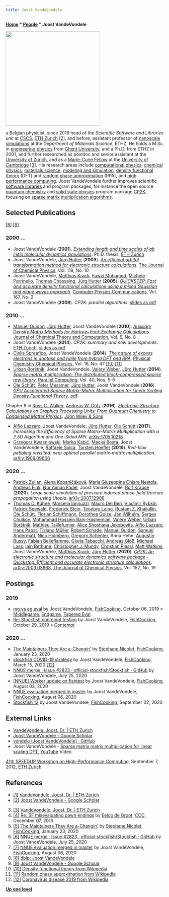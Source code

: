 ```yaml
---
title: Joost VandeVondele
---
```

**[Home](Home "Home") \* [People](People "People") \* Joost VandeVondele**



<img src="https://adac11.cscs.ch/wp-content/uploads/2021/11/Joost-VandeVondele-scaled.jpg" width="300">

a Belgian physicist, since 2016 head of the *Scientific Software and Libraries unit* at [CSCS](https://en.wikipedia.org/wiki/Swiss_National_Supercomputing_Centre), [ETH Zurich](ETH_Zurich "ETH Zurich") <a id="cite-note-2" href="#cite-ref-2">[2]</a>, 
and before, assistant professor of [nanoscale simulations](https://en.wikipedia.org/wiki/Nanotechnology) at the *Department of Materials Science*, ETHZ.
He holds a M.Sc. in [engineering physics](https://en.wikipedia.org/wiki/Engineering_physics) from [Ghent University](https://en.wikipedia.org/wiki/Ghent_University),
and a Ph.D. from ETHZ in 2001, and further researched as postdoc and senior assistant at the [University of Zurich](https://en.wikipedia.org/wiki/University_of_Zurich), 
and as a [Marie-​Curie Fellow](https://en.wikipedia.org/wiki/Marie_Sk%C5%82odowska-Curie_Actions) at the [University of Cambridge](https://en.wikipedia.org/wiki/University_of_Cambridge) <a id="cite-note-3" href="#cite-ref-3">[3]</a>.
His research areas include [computational physics](https://en.wikipedia.org/wiki/Computational_physics), 
[chemical physics](https://en.wikipedia.org/wiki/Chemical_physics), [materials science](https://en.wikipedia.org/wiki/Materials_science), 
[modeling and simulation](https://en.wikipedia.org/wiki/Modeling_and_simulation), 
[density functional theory](https://en.wikipedia.org/wiki/Density_functional_theory) (DFT) and [random phase approximation](https://en.wikipedia.org/wiki/Random_phase_approximation) (RPA), 
and [high performance computing](https://en.wikipedia.org/wiki/Supercomputer). Joost VandeVondele further improves scientific [software libraries](https://en.wikipedia.org/wiki/Library_(computing)) and program packages, 
for instance the open source [quantum chemistry](https://en.wikipedia.org/wiki/Quantum_chemistry) and [solid state physics](https://en.wikipedia.org/wiki/Solid-state_physics) program package [CP2K](https://en.wikipedia.org/wiki/CP2K),
focusing on [sparse matrix](https://en.wikipedia.org/wiki/Sparse_matrix) [multiplication algorithms](https://en.wikipedia.org/wiki/Matrix_multiplication_algorithm).



## Selected Publications


<a id="cite-note-8" href="#cite-ref-8">[8]</a> <a id="cite-note-9" href="#cite-ref-9">[9]</a>



### 2000 ...


* Joost VandeVondele (**2001**). *[Extending length and time scales of ab initio molecular dynamics simulations](https://www.research-collection.ethz.ch/handle/20.500.11850/145496)*. Ph.D. thesis, [ETH Zurich](ETH_Zurich "ETH Zurich")
* Joost VandeVondele, [Jürg Hutter](https://scholar.google.ch/citations?user=ajbBWN0AAAAJ&hl=en) (**2003**). *[An efficient orbital transformation method for electronic structure calculations](https://aip.scitation.org/doi/10.1063/1.1543154)*. [The Journal of Chemical Physics](https://en.wikipedia.org/wiki/The_Journal_of_Chemical_Physics), Vol. 118, No. 10
* Joost VandeVondele, [Matthias Krack](https://dblp.org/pers/hd/k/Krack:Matthias), [Fawzi Mohamed](https://dblp.org/pers/hd/m/Mohamed:Fawzi), [Michele Parrinello](https://dblp.org/pers/hd/p/Parrinello:Michele), [Thomas Chassaing](https://dblp.org/pers/hd/c/Chassaing:Thomas), [Jürg Hutter](https://scholar.google.ch/citations?user=ajbBWN0AAAAJ&hl=en) (**2005**). *[QUICKSTEP: Fast and accurate density functional calculations using a mixed Gaussian and plane waves approach](https://www.zora.uzh.ch/id/eprint/3175/)*. [Computer Physics Communications](https://en.wikipedia.org/wiki/Computer_Physics_Communications), Vol. 167, No. 2
* Joost VandeVondele (**2009**). *CP2K: parallel algorithms*. [slides as pdf](https://www.cscs.ch/fileadmin/user_upload/contents_publications/tutorials/crayXT5code_porting/CPW09_CP2K_parallel.pdf)


### 2010 ...


* [Manuel Guidon](https://github.com/mguidon), [Jürg Hutter](https://scholar.google.ch/citations?user=ajbBWN0AAAAJ&hl=en), Joost VandeVondele (**2010**). *[Auxiliary Density Matrix Methods for Hartree−Fock Exchange Calculations](https://pubs.acs.org/doi/10.1021/ct1002225)*. [Journal of Chemical Theory and Computation](https://en.wikipedia.org/wiki/Journal_of_Chemical_Theory_and_Computation), Vol. 6, No. 8
* Joost VandeVondele (**2014**). *CP2K: summary and new developments*. [ETH Zurich](ETH_Zurich "ETH Zurich"), [slides as pdf](https://www.cp2k.org/_media/events:2014_user_meeting:cp2k-uk-2014-vandevondele.pdf)
* [Clelia Spreafico](http://www.nanosim.ethz.ch/people/phds/cspreafico.html), Joost VandeVondele (**2014**). *[The nature of excess electrons in anatase and rutile from hybrid DFT and RPA](https://pubs.rsc.org/en/content/articlelanding/2014/cp/c4cp03981e/unauth#!divAbstract)*. [Physical Chemistry Chemical Physics](https://en.wikipedia.org/wiki/Physical_Chemistry_Chemical_Physics), Vol. 16, No. 47 <a id="cite-note-10" href="#cite-ref-10">[10]</a> <a id="cite-note-11" href="#cite-ref-11">[11]</a>
* [Urban Borštnik](https://dblp.org/pers/hd/b/Borstnik:Urban), Joost VandeVondele, [Valéry Weber](https://dblp.org/pers/hd/w/Weber:Val=eacute=ry), [Jürg Hutter](https://scholar.google.ch/citations?user=ajbBWN0AAAAJ&hl=en) (**2014**). *[Sparse matrix multiplication: The distributed block-compressed sparse row library](https://www.semanticscholar.org/paper/Sparse-matrix-multiplication%3A-The-distributed-row-Borstnik-VandeVondele/84a6cb632ceb27e69e537e7691006d7e71e07dcc)*. [Parallel Computing](https://www.journals.elsevier.com/parallel-computing), Vol. 40, Nos. 5-6
* [Ole Schütt](https://dblp.org/pers/hd/s/Sch=uuml=tt:Ole), [Peter Messmer](https://developer.nvidia.com/blog/author/peter-messmer/), [Jürg Hutter](https://scholar.google.ch/citations?user=ajbBWN0AAAAJ&hl=en), Joost VandeVondele (**2016**). *[GPU Accelerated Sparse Matrix–Matrix Multiplication for Linear Scaling Density Functional Theory](https://onlinelibrary.wiley.com/doi/10.1002/9781118670712.ch8)*. [pdf](https://www.cp2k.org/_media/gpu_book_chapter_submitted.pdf)


 Chapter 8 in [Ross C. Walker](https://scholar.google.com/citations?user=AV307ZUAAAAJ&hl=en), [Andreas W. Götz](https://scholar.google.com/citations?user=PJusscIAAAAJ&hl=en) (**2016**). *[Electronic Structure Calculations on Graphics Processing Units: From Quantum Chemistry to Condensed Matter Physics](https://onlinelibrary.wiley.com/doi/book/10.1002/9781118670712)*. [John Wiley & Sons](https://en.wikipedia.org/wiki/Wiley_(publisher))
* [Alfio Lazzaro](https://scholar.google.com/citations?user=lCm6xTYAAAAJ&hl=en), Joost VandeVondele, [Jürg Hutter](https://scholar.google.ch/citations?user=ajbBWN0AAAAJ&hl=en), [Ole Schütt](https://dblp.org/pers/hd/s/Sch=uuml=tt:Ole) (**2017**). *Increasing the Efficiency of Sparse Matrix-Matrix Multiplication with a 2.5D Algorithm and One-Sided MPI*. [arXiv:1705.10218](https://arxiv.org/abs/1705.10218)
* [Grzegorz Kwasniewski](https://scholar.google.com/citations?user=PyY2WfkAAAAJ&hl=en), [Marko Kabić](https://github.com/kabicm), [Maciej Besta](https://scholar.google.com/citations?user=l3ZOsHkAAAAJ&hl=en), Joost VandeVondele, [Raffaele Solcà](https://dblp.org/pers/s/Solc=agrave=:Raffaele.html), [Torsten Hoefler](https://scholar.google.com/citations?user=DdBvcBEAAAAJ&hl=en) (**2019**). *Red-blue pebbling revisited: near optimal parallel matrix-matrix multiplication*. [arXiv:1908.09606](https://arxiv.org/abs/1908.09606)


### 2020 ...


* [Patrick Zulian](https://scholar.google.ch/citations?user=iHrGaOoAAAAJ&hl=en), [Alena Kopaničáková](https://scholar.google.ch/citations?user=OQqwN7wAAAAJ&hl=en), [Maria Giuseppina Chiara Nestola](https://scholar.google.it/citations?user=QytVesoAAAAJ&hl=en), [Andreas Fink](https://dblp.org/pers/hd/f/Fink:Andreas), [Nur Aiman Fadel](https://scholar.google.com/citations?user=Y0iHyVAAAAAJ&hl=en), Joost VandeVondele, [Rolf Krause](https://scholar.google.com/citations?user=aXLCx4wAAAAJ&hl=en) (**2020**). *Large scale simulation of pressure induced phase-field fracture propagation using Utopia*. [arXiv:2007.12908](https://arxiv.org/abs/2007.12908)
* [Thomas D. Kühne](https://scholar.google.com/citations?user=raXD8AIAAAAJ&hl=en), [Marcella Iannuzzi](https://scholar.google.ch/citations?user=u2IDYtAAAAAJ&hl=en), [Mauro Del Ben](https://scholar.google.com/citations?user=yvISvw0AAAAJ&hl=en), [Vladimir Rybkin](https://scholar.google.com/citations?user=xlqjUrkAAAAJ&hl=en), [Patrick Seewald](https://github.com/pseewald), [Frederick Stein](https://ch.linkedin.com/in/frederick-stein-70024270), [Teodoro Laino](https://scholar.google.com/citations?user=nPyoirQAAAAJ&hl=en), [Rustam Z. Khaliullin](https://scholar.google.ca/citations?user=ACBP2PYAAAAJ&hl=en), [Ole Schütt](https://dblp.org/pers/hd/s/Sch=uuml=tt:Ole), [Florian Schiffmann](https://scholar.google.ch/citations?user=KiEOzH8AAAAJ&hl=en), [Dorothea Golze](https://scholar.google.de/citations?user=1Z2pVc8AAAAJ&hl=en), [Jan Wilhelm](http://www.physik.uni-regensburg.de/forschung/evers/personal_pages/wilhelm.phtml), [Sergey Chulkov](https://github.com/schulkov), [Mohammad Hossein Bani-Hashemian](https://scholar.google.com/citations?user=4vMKvn0AAAAJ&hl=en), [Valéry Weber](https://dblp.org/pers/hd/w/Weber:Val=eacute=ry), [Urban Borštnik](https://dblp.org/pers/hd/b/Borstnik:Urban), [Mathieu Taillefumier](https://scholar.google.com/citations?user=Fj1k3dEAAAAJ&hl=en), [Alice Shoshana Jakobovits](https://scholar.google.com/citations?user=X2tFbNUAAAAJ&hl=en), [Alfio Lazzaro](https://scholar.google.com/citations?user=lCm6xTYAAAAJ&hl=en), [Hans Pabst](https://dblp.uni-trier.de/pers/hd/p/Pabst:Hans), [Tiziano Müller](https://github.com/dev-zero), [Robert Schade](https://dblp.uni-trier.de/pers/hd/s/Schade:Robert), [Manuel Guidon](https://github.com/mguidon), [Samuel Andermatt](https://scholar.google.ch/citations?user=pbuYMnMAAAAJ&hl=en), [Nico Holmberg](https://scholar.google.com/citations?user=fZ7iHAIAAAAJ&hl=en), [Gregory Schenter](https://scholar.google.com/citations?user=7v_JdcwAAAAJ&hl=en), Anna Hehn, [Augustin Bussy](https://github.com/abussy), [Fabian Belleflamme](https://ch.linkedin.com/in/fabian-belleflamme-8a2471a7), [Gloria Tabacchi](https://scholar.google.com/citations?user=7hgbT-wAAAAJ&hl=en), [Andreas Glöß](https://scholar.google.com/citations?user=7UTf24kAAAAJ&hl=en), [Michael Lass](https://scholar.google.de/citations?user=ELJh8_gAAAAJ&hl=en), [Iain Bethune](https://scholar.google.com/citations?user=noV1Tf0AAAAJ&hl=en), [Christopher J. Mundy](https://scholar.google.com/citations?user=-MpNANoAAAAJ&hl=en), [Christian Plessl](https://scholar.google.com/citations?user=hP5-OnsAAAAJ&hl=en), [Matt Watkins](https://mattatlincoln.github.io/), Joost VandeVondele, [Matthias Krack](https://dblp.org/pers/hd/k/Krack:Matthias), [Jürg Hutter](https://scholar.google.ch/citations?user=ajbBWN0AAAAJ&hl=en) (**2020**). *[CP2K: An electronic structure and molecular dynamics software package - Quickstep: Efficient and accurate electronic structure calculations](https://aip.scitation.org/doi/10.1063/5.0007045)*. [arXiv:2003.03868](https://arxiv.org/abs/2003.03868), [The Journal of Chemical Physics](https://en.wikipedia.org/wiki/The_Journal_of_Chemical_Physics), Vol. 152, No, 19


## Postings


### 2019


* [mg vs eg eval](https://groups.google.com/d/msg/fishcooking/znU1a7aZ2XI/yJDFtOQnAwAJ) by Joost VandeVondele, [FishCooking](Computer_Chess_Forums "Computer Chess Forums"), October 06, 2019 » [Middlegame](Middlegame "Middlegame"), [Endgame](Endgame "Endgame"), [Tapered Eval](Tapered_Eval "Tapered Eval")
* [Re: Stockfish contempt testing](https://groups.google.com/d/msg/fishcooking/liMe2Ho53j8/MXPfgmLtAgAJ) by Joost VandeVondele, [FishCooking](Computer_Chess_Forums "Computer Chess Forums"), October 29, 2019 » [Contempt](Contempt_Factor "Contempt Factor")


### 2020 ...


* [The Maintainers They Are a-Changin'](https://groups.google.com/d/msg/fishcooking/nG6aqewRuSM/C5hn5hD3EwAJ) by [Stephane Nicolet](Stephane_Nicolet "Stephane Nicolet"), [FishCooking](Computer_Chess_Forums "Computer Chess Forums"), January 23, 2020
* [stockfish COVID-19 strategy](https://groups.google.com/d/msg/fishcooking/ZEaagbuQAoI/DDyqx7a8AgAJ) by Joost VandeVondele, [FishCooking](Computer_Chess_Forums "Computer Chess Forums"), March 15, 2020 <a id="cite-note-12" href="#cite-ref-12">[12]</a>
* [NNUE merge · Issue #2823 · official-stockfish/Stockfish · GitHub](https://github.com/official-stockfish/Stockfish/issues/2823) by Joost VandeVondele, July 25, 2020
* [[NNUE] Worker update on fishtest](https://groups.google.com/d/msg/fishcooking/6OI3AejYvpQ/dNmluMLBAgAJ) by Joost VandeVondele, [FishCooking](Computer_Chess_Forums "Computer Chess Forums"), August 03, 2020
* [NNUE evaluation merged in master](https://groups.google.com/d/msg/fishcooking/Kzw1W_Yr1d8/YNEmCqIyBAAJ) by Joost VandeVondele, [FishCooking](Computer_Chess_Forums "Computer Chess Forums"), August 06, 2020
* [Stockfish 12](https://groups.google.com/d/msg/fishcooking/TJHsiI61yQ4/liQoZ-AzAgAJ) by Joost VandeVondele, [FishCooking](Computer_Chess_Forums "Computer Chess Forums"), September 02, 2020


## External Links


* [VandeVondele, Joost, Dr. | ETH Zurich](https://itp.phys.ethz.ch/people/person-detail.html?persid=90106)
* [Joost VandeVondele‬ - ‪Google Scholar‬](https://scholar.google.ch/citations?user=o0pfmnIAAAAJ&hl=en)
* [vondele (Joost VandeVondele) · GitHub](https://github.com/vondele)
* Joost VandeVondele - [Sparse matrix matrix multiplication for linear scaling DFT](https://www.hpc-ch.org/41st-speedup-workshop-joost-van-de-vondele/), [YouTube](https://en.wikipedia.org/wiki/YouTube) Video


 [41th SPEEDUP Workshop on High-Performance Computing](https://www.hpc-ch.org/tag/speedup/), September 7, 2012, [ETH Zurich](ETH_Zurich "ETH Zurich")
 
## References


* <a id="cite-ref-1" href="#cite-note-1">[1]</a> [VandeVondele, Joost, Dr. | ETH Zurich](https://itp.phys.ethz.ch/people/person-detail.html?persid=90106)
* <a id="cite-ref-2" href="#cite-note-2">[2]</a>  [Joost VandeVondele‬ - ‪Google Scholar‬](https://scholar.google.ch/citations?user=o0pfmnIAAAAJ&hl=en)
3. <a id="cite-ref-3" href="#cite-note-3">[3]</a> [VandeVondele, Joost, Dr. | ETH Zurich](https://itp.phys.ethz.ch/people/person-detail.html?persid=90106)
4. <a id="cite-ref-4" href="#cite-note-4">[4]</a> [Re: SF misevaluating pawn endings](http://www.talkchess.com/forum3/viewtopic.php?f=2&t=62369&start=15) by [Eelco de Groot](index.php?title=Eelco_de_Groot&action=edit&redlink=1 "Eelco de Groot (page does not exist)"), [CCC](CCC "CCC"), December 07, 2016
5. <a id="cite-ref-5" href="#cite-note-5">[5]</a> [The Maintainers They Are a-Changin'](https://groups.google.com/d/msg/fishcooking/nG6aqewRuSM/C5hn5hD3EwAJ) by [Stephane Nicolet](Stephane_Nicolet "Stephane Nicolet"), [FishCooking](Computer_Chess_Forums "Computer Chess Forums"), January 23, 2020
6. <a id="cite-ref-6" href="#cite-note-6">[6]</a> [NNUE merge · Issue #2823 · official-stockfish/Stockfish · GitHub](https://github.com/official-stockfish/Stockfish/issues/2823) by Joost VandeVondele, July 25, 2020
7. <a id="cite-ref-7" href="#cite-note-7">[7]</a> [NNUE evaluation merged in master](https://groups.google.com/d/msg/fishcooking/Kzw1W_Yr1d8/YNEmCqIyBAAJ) by Joost VandeVondele, [FishCooking](Computer_Chess_Forums "Computer Chess Forums"), August 06, 2020
8. <a id="cite-ref-8" href="#cite-note-8">[8]</a> [dblp: Joost VandeVondele](https://dblp.org/pers/v/VandeVondele:Joost.html)
9. <a id="cite-ref-9" href="#cite-note-9">[9]</a> [Joost VandeVondele‬ - ‪Google Scholar‬](https://scholar.google.ch/citations?user=o0pfmnIAAAAJ&hl=en)
10. <a id="cite-ref-10" href="#cite-note-10">[10]</a> [Density functional theory from Wikipedia](https://en.wikipedia.org/wiki/Density_functional_theory)
11. <a id="cite-ref-11" href="#cite-note-11">[11]</a> [Random phase approximation from Wikipedia](https://en.wikipedia.org/wiki/Random_phase_approximation)
12. <a id="cite-ref-12" href="#cite-note-12">[12]</a> [Coronavirus disease 2019 from Wikipedia](https://en.wikipedia.org/wiki/Coronavirus_disease_2019)

**[Up one level](People "People")**







 
